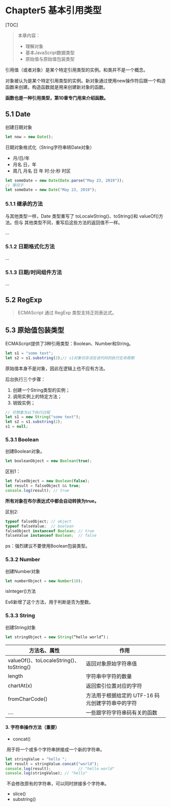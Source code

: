 # Chapter5 基本引用类型

[TOC]

> 本章内容：
>
> - 理解对象
> - 基本JavaScript数据类型
> - 原始值与原始值包装类型

引用值（或者对象）是某个特定引用类型的实例。和类并不是一个概念。

对象被认为是某个特定引用类型的实例。新对象通过使用new操作符后跟一个构造函数来创建。构造函数就是用来创建新对象的函数。

<b>函数也是一种引用类型，第10章专门用来介绍函数。</b>

## 5.1 Date

创建日期对象

```js
let now = new Date();
```

日期对象格式化（String字符串转Date对象）

- 月/日/年
- 月名 日，年
- 周几 月名 日 年 时:分:秒 时区

```js
let someDate = new Date(Date.parse("May 23, 2019"));
// 等同于
let someDate = new Date("May 23, 2019");
```

### 5.1.1 继承的方法

与其他类型一样，Date 类型重写了 toLocaleString()、toString()和 valueOf()方法。但与 其他类型不同，重写后这些方法的返回值不一样。

...

### 5.1.2 日期格式化方法

...

### 5.1.3 日期/时间组件方法

...

## 5.2 RegExp

> ECMAScript 通过 RegExp 类型支持正则表达式。



## 5.3 原始值包装类型

ECMAScript提供了3种引用类型：Boolean、Number和String。

```js
let s1 = "some text";
let s2 = s1.substring(2);// s1对象仅存活在该代码的执行生命周期
```

原始值本身不是对象，因此在逻辑上也不应有方法。

后台执行三个步骤：

1. 创建一个String类型的实例；
2. 调用实例上的特定方法；
3. 销毁实例；

```js
// 可想象为以下执行过程
let s1 = new String("some text");
let s2 = s1.substring(2);
s1 = null;
```



### 5.3.1 Boolean

创建Boolean对象。

```js
let booleanObject = new Boolean(true);
```

区别1：

```js
let falseObject = new Boolean(false);
let result = falseObject && true;
console.log(result); // true
```

<b>所有对象在布尔表达式中都会自动转换为true。</b>

区别2:

```js
typeof falseObject; // object
typeof falseValue;	// boolean
falseObject instanceof Boolean; // true
falseValue instanceof Boolean;	// false
```

ps：强烈建议不要使用Boolean包装类型。

### 5.3.2 Number

创建Number对象

```js
let numberObject = new Number(10);
```

isInteger()方法

Es6新增了这个方法，用于判断是否为整数。

### 5.3.3 String

创建String对象

```js
let stringObject = new String(“hello world”)；
```

| 方法名、属性                            | 作用                                             |
| --------------------------------------- | ------------------------------------------------ |
| valueOf()、toLocaleString()、toString() | 返回对象原始字符串值                             |
| length                                  | 字符串中字符的数量                               |
| chartAt(x)                              | 返回索引位置对应的字符                           |
| fromCharCode()                          | 方法用于根据给定的 UTF-16 码元创建字符串中的字符 |
| ....                                    | 一些跟字符字符串码有关的函数                     |

#### 3. 字符串操作方法（重要）

- concat()

​	用于将一个或多个字符串拼接成一个新的字符串。

```js
let stringValue = "hello ";
let result = stringValue.concat("world");
console.log(result); 			// "hello world"
console.log(stringValue); // "hello" 
```

​	不会修改原有的字符串，可以同时拼接多个字符串。

- slice()
- substring()

